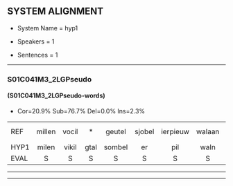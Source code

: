 
## SYSTEM ALIGNMENT

- System Name = hyp1

- Speakers = 1

- Sentences = 1

---

### S01C041M3_2LGPseudo

#### (S01C041M3_2LGPseudo-words)

- Cor=20.9%	Sub=76.7%	Del=0.0%	Ins=2.3%

|  |  |  |  |  |  |  |  |  |  |  |  |  |  |  |  |  |  |  |  |  |  |  |  |  |  |  |  |  |  |  |  |  |  |  |  |  |  |  |  |  |  |  |  |
|:--- |:---:|:---:|:---:|:---:|:---:|:---:|:---:|:---:|:---:|:---:|:---:|:---:|:---:|:---:|:---:|:---:|:---:|:---:|:---:|:---:|:---:|:---:|:---:|:---:|:---:|:---:|:---:|:---:|:---:|:---:|:---:|:---:|:---:|:---:|:---:|:---:|:---:|:---:|:---:|:---:|:---:|:---:|:---:|
| REF | millen | vocil | * | geutel | sjobel | ierpieuw | walaan | erke | haweel | saarweng | gevicht |  | eemde | bepoud | orstalk | veten | gefouw | vurpaand | nizung | fiewon | * | kneurem | vawaai | strellen*(strelen) | zwieten | foetbans | oonste | muider | grijnken | schielstaug | prilsood | vloender | milste | veurder | kloeien | ulen | orponk | schodig | ijpo | menuur | spreikje | hiffreeuw | wooien |
| HYP1 | milen | vikil | gtal | sombel | er | pil | waln | erke | houwel | sarweng | gevicht | inde | bepaald | oorstalk | weten | gefal | vuurtend | nisun | fiun | kra | kruen | fa | streilen | weten | voetband | on | ste | meder | grenken | sheelstaal | prilot | flunder | milste | verder | kloeien | ulen | orponk | schodig | epel | menuur | spreikje | ifer | woien |
| EVAL | S | S | S | S | S | S | S |  | S | S |  | I | S | S | S | S | S | S | S | S | S | S | S | S | S | S | S | S | S | S | S | S |  | S |  |  |  |  | S |  |  | S | S |
---

---
